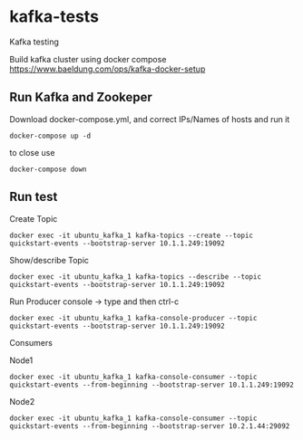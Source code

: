 # kafka-tests
Kafka testing

Build kafka cluster using docker compose
https://www.baeldung.com/ops/kafka-docker-setup


## Run Kafka and Zookeper

Download docker-compose.yml, and correct IPs/Names of hosts and run it

`docker-compose up -d`

to close use

`docker-compose down`



## Run test

Create Topic

`docker exec -it ubuntu_kafka_1 kafka-topics --create --topic quickstart-events --bootstrap-server 10.1.1.249:19092`

Show/describe Topic

`docker exec -it ubuntu_kafka_1 kafka-topics --describe --topic quickstart-events --bootstrap-server 10.1.1.249:19092`

Run Producer console -> type and then ctrl-c

`docker exec -it ubuntu_kafka_1 kafka-console-producer --topic quickstart-events --bootstrap-server 10.1.1.249:19092`

Consumers

Node1

`docker exec -it ubuntu_kafka_1 kafka-console-consumer --topic quickstart-events --from-beginning --bootstrap-server 10.1.1.249:19092`

Node2

`docker exec -it ubuntu_kafka_1 kafka-console-consumer --topic quickstart-events --from-beginning --bootstrap-server 10.2.1.44:29092`

